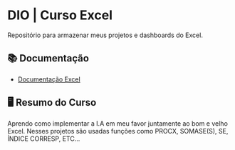
# DIO | Curso Excel

Repositório para armazenar meus projetos e dashboards do Excel.



##  📚 Documentação

- [Documentação Excel](https://support.microsoft.com/pt-br/office/fun%C3%A7%C3%B5es-do-excel-por-categoria-5f91f4e9-7b42-46d2-9bd1-63f26a86c0eb)


## 🖥️ Resumo do Curso 


Aprendo como implementar a I.A em meu favor juntamente ao bom e velho Excel.
Nesses projetos são usadas funções como PROCX, SOMASE(S), SE, ÍNDICE CORRESP, ETC...
